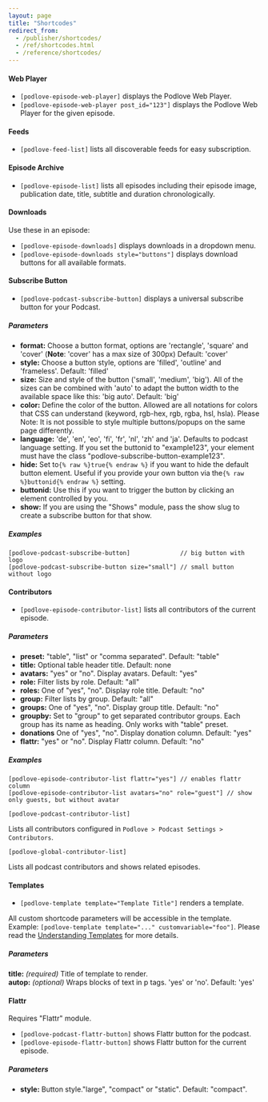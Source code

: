 ```yaml
---
layout: page
title: "Shortcodes"
redirect_from:
  - /publisher/shortcodes/
  - /ref/shortcodes.html
  - /reference/shortcodes/
---
```


#### Web Player

- `[podlove-episode-web-player]` displays the Podlove Web Player.
- `[podlove-episode-web-player post_id="123"]` displays the Podlove Web Player for the given episode.

#### Feeds

- `[podlove-feed-list]` lists all discoverable feeds for easy subscription.

#### Episode Archive

- `[podlove-episode-list]` lists all episodes including their episode image, publication date, title, subtitle and duration chronologically.

#### Downloads

Use these in an episode:

- `[podlove-episode-downloads]` displays downloads in a dropdown menu.  
- `[podlove-episode-downloads style="buttons"]` displays download buttons for all available formats. 

#### Subscribe Button

- `[podlove-podcast-subscribe-button]` displays a universal subscribe button for your Podcast.

##### Parameters

- **format:** Choose a button format, options are 'rectangle', 'square' and 'cover' (**Note**: 'cover' has a max size of 300px) Default: 'cover'
- **style:** Choose a button style, options are 'filled', 'outline' and 'frameless'. Default: 'filled'
- **size:** Size and style of the button ('small', 'medium', 'big'). All of the sizes can be combined with 'auto' to adapt the button width to the available space like this: 'big auto'. Default: 'big'
- **color:** Define the color of the button. Allowed are all notations for colors that CSS can understand (keyword, rgb-hex, rgb, rgba, hsl, hsla). Please Note: It is not possible to style multiple buttons/popups on the same page differently.
- **language:** 'de', 'en', 'eo', 'fi', 'fr', 'nl', 'zh' and 'ja'. Defaults to podcast language setting.
If you set the buttonid to "example123", your element must have the class "podlove-subscribe-button-example123".
- **hide:** Set to`{% raw %}true{% endraw %}` if you want to hide the default button element. Useful if you provide your own button via the`{% raw %}buttonid{% endraw %}` setting.
- **buttonid:** Use this if you want to trigger the button by clicking an element controlled by you. 
- **show:** If you are using the "Shows" module, pass the show slug to create a subscribe button for that show.

##### Examples

```
[podlove-podcast-subscribe-button]              // big button with logo
[podlove-podcast-subscribe-button size="small"] // small button without logo
```

#### Contributors

- `[podlove-episode-contributor-list]` lists all contributors of the current episode.

##### Parameters

- **preset:** "table", "list" or "comma separated". Default: "table"
- **title:** Optional table header title. Default: none
- **avatars:** "yes" or "no". Display avatars. Default: "yes"
- **role:** Filter lists by role. Default: "all"
- **roles:** One of "yes", "no". Display role title. Default: "no"
- **group:** Filter lists by group. Default: "all"
- **groups:** One of "yes", "no". Display group title. Default: "no" 
- **groupby:** Set to "group" to get separated contributor groups. Each group has its name as heading. Only works with "table" preset.
- **donations** One of "yes", "no". Display donation column. Default: "yes"
- **flattr:** "yes" or "no". Display Flattr column. Default: "no"

##### Examples

```
[podlove-episode-contributor-list flattr="yes"] // enables flattr column
[podlove-episode-contributor-list avatars="no" role="guest"] // show only guests, but without avatar
```

`[podlove-podcast-contributor-list]`

Lists all contributors configured in `Podlove > Podcast Settings > Contributors`.

`[podlove-global-contributor-list]`

Lists all podcast contributors and shows related episodes.

#### Templates

- `[podlove-template template="Template Title"]` renders a template.

All custom shortcode parameters will be accessible in the template. Example: `[podlove-template template="..." customvariable="foo"]`. Please read the [Understanding Templates](/guides/understanding-templates/) for more details.

##### Parameters

**title:** _(required)_ Title of template to render.  
**autop:** _(optional)_ Wraps blocks of text in p tags. 'yes' or 'no'. Default: 'yes'

#### Flattr

Requires "Flattr" module.

- `[podlove-podcast-flattr-button]` shows Flattr button for the podcast.
- `[podlove-episode-flattr-button]` shows Flattr button for the current episode.

##### Parameters

- **style:** Button style."large", "compact" or "static". Default: "compact".
